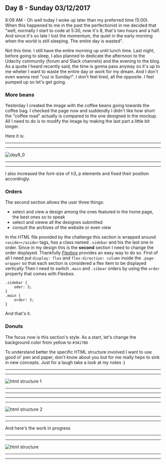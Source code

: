 ## Day 8 - Sunday 03/12/2017

8:09 AM - Oh well today I woke up later than my preferred time (5:00). When this happened to me in the past the perfectionist in me decided that "well, normally I start to code at 5:30, now it's 8, that's two hours and a half. And since it's so late I lost the momentum, the quiet in the early morning when the world is still sleeping. The entire day is wasted". 

Not this time. I still have the entire morning up until lunch time. Last night, before going to sleep, I also planned to dedicate the afternoon to the Udacity community (forum and Slack channels) and the evening to the blog. As a quote I heard recently said, the time is gonna pass anyway so it's up to me wheter I want to waste the entire day or work for my dream. And I don't even wanna rest "cuz is Sunday!". I don't feel tired, all the opposite. I feel pumped up so let's get going.

### More beans
Yesterday I created the image with the coffee beans going towards the coffee bag. I checked the page now and suddendly I didn't like how short the "coffee road" actually is compared to the one designed in the mockup. All I need to do is to modify the image by making the last part a little bit longer. 

Here it is:

****************************************
****************************************

![day8_0](app/images/day_0.png?raw=true)

****************************************
****************************************


I also increased the font-size of h3, p elements and fixed their position accordingly.

### Orders 
The second section allows the user three things:
* select and view a design among the ones featured in the home page, the best ones so to speak 
* select and vieww all the designes submitted
* consult the archives of the website or even view 

In the HTML file provided by the challenge this section is wrapped around `<aside></aside>` tags, has a class named `.sidebar` and his the last one in order. Since in my design this is the **second** section I need to change the order displayed. Thankfully [Flexbox](https://css-tricks.com/snippets/css/a-guide-to-flexbox/) provides an easy way to do so. 
First of all I need put `display: flex` and `flex-direction: column` inside the `.page-wrapper` so that each section is considered a flex item to be displayed vertically
Then I need to switch `.main` and `.sibear` orders by using the `order` property that comes with Flexbox. 

    .sidebar {
        oder: 3;
    }
    .main {
        order: 3;
    }
And that's it.

### Donuts
The focus now is this section's style. As a start, let's change the background color from yellow to `#3A170D` 

To understand better the specific HTML structure involved I want to use good ol' pen and paper, don't know about you but for me really heps to sink in new concepts. Just for a laugh take a look at my notes :)

*****************************************
*****************************************
![html structure 1](app/imagses/day8_2.png?raw=true)
*****************************************
*****************************************

*****************************************
*****************************************
![html structure 2](app/imagses/day8_3.png?raw=true)
*****************************************
*****************************************

And here's the work in progress
*****************************************
*****************************************
![html structure](app/imagses/day8_4.png?raw=true)
*****************************************
*****************************************
